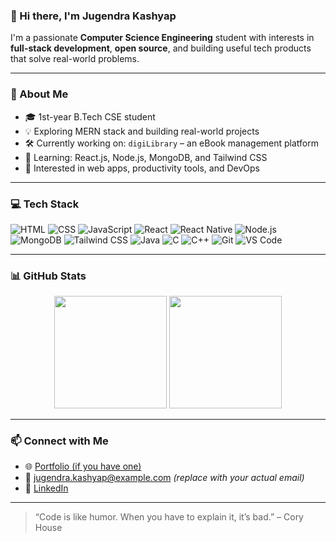 ### 👋 Hi there, I'm Jugendra Kashyap

I'm a passionate **Computer Science Engineering** student with interests in **full-stack development**, **open source**, and building useful tech products that solve real-world problems.

---

### 🚀 About Me
- 🎓 1st-year B.Tech CSE student
- 💡 Exploring MERN stack and building real-world projects
- 🛠️ Currently working on: `digiLibrary` – an eBook management platform
- 🌱 Learning: React.js, Node.js, MongoDB, and Tailwind CSS
- 🧠 Interested in web apps, productivity tools, and DevOps

---

### 💻 Tech Stack
![HTML](https://img.shields.io/badge/-HTML5-E34F26?logo=html5&logoColor=white)
![CSS](https://img.shields.io/badge/-CSS3-1572B6?logo=css3)
![JavaScript](https://img.shields.io/badge/-JavaScript-F7DF1E?logo=javascript&logoColor=black)
![React](https://img.shields.io/badge/-React-20232A?logo=react)
![React Native](https://img.shields.io/badge/-React%20Native-61DAFB?logo=react&logoColor=black)
![Node.js](https://img.shields.io/badge/-Node.js-339933?logo=node.js)
![MongoDB](https://img.shields.io/badge/-MongoDB-47A248?logo=mongodb)
![Tailwind CSS](https://img.shields.io/badge/-TailwindCSS-38B2AC?logo=tailwind-css)
![Java](https://img.shields.io/badge/-Java-007396?logo=java)
![C](https://img.shields.io/badge/-C-00599C?logo=c)
![C++](https://img.shields.io/badge/-C++-00599C?logo=c%2B%2B)
![Git](https://img.shields.io/badge/-Git-F05032?logo=git&logoColor=white)
![VS Code](https://img.shields.io/badge/-VS%20Code-007ACC?logo=visual-studio-code)

---

### 📊 GitHub Stats

<p align="center">
  <img src="https://github-readme-stats.vercel.app/api?username=jugendrakashyap&show_icons=true&theme=radical" height="180"/>
  <img src="https://github-readme-streak-stats.herokuapp.com?user=jugendrakashyap&theme=radical" height="180"/>
</p>

---

### 📫 Connect with Me
- 🌐 [Portfolio (if you have one)]()
- 📧 jugendra.kashyap@example.com *(replace with your actual email)*
- 💼 [LinkedIn](https://www.linkedin.com/in/jugendra-kashyap/)

---

> “Code is like humor. When you have to explain it, it’s bad.” – Cory House
